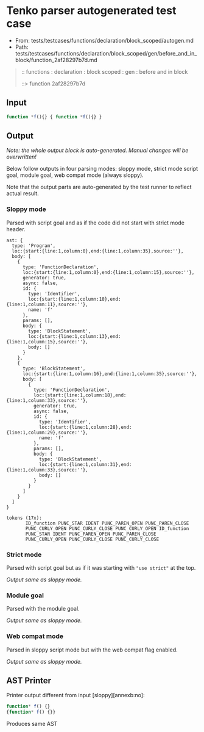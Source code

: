 # Tenko parser autogenerated test case

- From: tests/testcases/functions/declaration/block_scoped/autogen.md
- Path: tests/testcases/functions/declaration/block_scoped/gen/before_and_in_block/function_2af28297b7d.md

> :: functions : declaration : block scoped : gen : before and in block
>
> ::> function 2af28297b7d

## Input


`````js
function *f(){} { function *f(){} }
`````

## Output

_Note: the whole output block is auto-generated. Manual changes will be overwritten!_

Below follow outputs in four parsing modes: sloppy mode, strict mode script goal, module goal, web compat mode (always sloppy).

Note that the output parts are auto-generated by the test runner to reflect actual result.

### Sloppy mode

Parsed with script goal and as if the code did not start with strict mode header.

`````
ast: {
  type: 'Program',
  loc:{start:{line:1,column:0},end:{line:1,column:35},source:''},
  body: [
    {
      type: 'FunctionDeclaration',
      loc:{start:{line:1,column:0},end:{line:1,column:15},source:''},
      generator: true,
      async: false,
      id: {
        type: 'Identifier',
        loc:{start:{line:1,column:10},end:{line:1,column:11},source:''},
        name: 'f'
      },
      params: [],
      body: {
        type: 'BlockStatement',
        loc:{start:{line:1,column:13},end:{line:1,column:15},source:''},
        body: []
      }
    },
    {
      type: 'BlockStatement',
      loc:{start:{line:1,column:16},end:{line:1,column:35},source:''},
      body: [
        {
          type: 'FunctionDeclaration',
          loc:{start:{line:1,column:18},end:{line:1,column:33},source:''},
          generator: true,
          async: false,
          id: {
            type: 'Identifier',
            loc:{start:{line:1,column:28},end:{line:1,column:29},source:''},
            name: 'f'
          },
          params: [],
          body: {
            type: 'BlockStatement',
            loc:{start:{line:1,column:31},end:{line:1,column:33},source:''},
            body: []
          }
        }
      ]
    }
  ]
}

tokens (17x):
       ID_function PUNC_STAR IDENT PUNC_PAREN_OPEN PUNC_PAREN_CLOSE
       PUNC_CURLY_OPEN PUNC_CURLY_CLOSE PUNC_CURLY_OPEN ID_function
       PUNC_STAR IDENT PUNC_PAREN_OPEN PUNC_PAREN_CLOSE
       PUNC_CURLY_OPEN PUNC_CURLY_CLOSE PUNC_CURLY_CLOSE
`````

### Strict mode

Parsed with script goal but as if it was starting with `"use strict"` at the top.

_Output same as sloppy mode._

### Module goal

Parsed with the module goal.

_Output same as sloppy mode._

### Web compat mode

Parsed in sloppy script mode but with the web compat flag enabled.

_Output same as sloppy mode._

## AST Printer

Printer output different from input [sloppy][annexb:no]:

````js
function* f() {}
{function* f() {}}
````

Produces same AST
